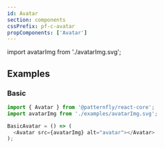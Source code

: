 ```yaml
---
id: Avatar
section: components
cssPrefix: pf-c-avatar
propComponents: ['Avatar']
---
```


import avatarImg from './avatarImg.svg';

## Examples
### Basic
```js
import { Avatar } from '@patternfly/react-core';
import avatarImg from './examples/avatarImg.svg';

BasicAvatar = () => (
  <Avatar src={avatarImg} alt="avatar"></Avatar>
);
```
